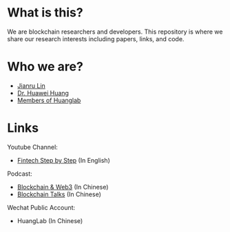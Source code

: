 # What is this?

We are blockchain researchers and developers. This repository is where we share our research interests including papers, links, and code.

# Who we are?

-   [Jianru Lin](https://www.linkedin.com/in/jianrulin/)
-   [Dr. Huawei Huang](https://www.researchgate.net/profile/Huawei-Huang-4)
-   [Members of Huanglab](http://xintelligence.pro/)

# Links

Youtube Channel:

-   [Fintech Step by Step](https://www.youtube.com/channel/UCV8XTuIZCsOwN08x1t_shFg) (In English)

Podcast:

-   [Blockchain & Web3](https://www.xiaoyuzhoufm.com/podcast/624af37bd01d114df44b14c3) (In Chinese)
-   [Blockchain Talks](https://www.ximalaya.com/album/56140880?source=m_jump) (In Chinese)

Wechat Public Account:

-   HuangLab (In Chinese)
